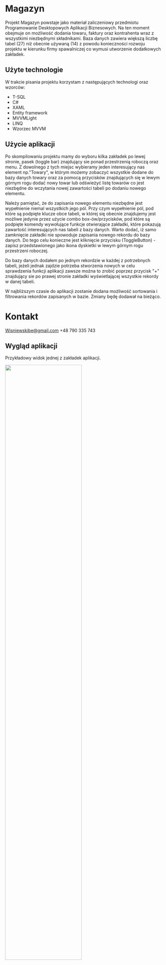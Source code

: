 # Magazyn
Projekt Magazyn powstaje jako materiał zaliczeniowy przedmiotu Programowanie Desktopowych Aplikacji Biznesowych.
Na ten moment obejmuje on możliwość dodania towaru, faktury oraz kontrahenta wraz z wszystkimi niezbędnymi składnikami.
Baza danych zawiera większą liczbę tabel (27) niż obecnie używaną (14) z powodu konieczności rozwoju projektu w kierunku firmy spawalniczej 
co wymusi utworzenie dodatkowych zakładek.

## Użyte technologie
W trakcie pisania projektu korzystam z następujących technologi oraz wzorców:
<ul>
  <li>T-SQL</li>
  <li>C#</li>
  <li>XAML</li>
  <li>Entity framework</li>
  <li>MVVMLight</li>
  <li>LINQ</li>
  <li>Wzorzec MVVM</li>
</ul>

## Użycie aplikacji
Po skompilowaniu projektu mamy do wyboru kilka zakładek po lewej stronie, pasek (toggle bar) znajdujący sie ponad przestrzenią roboczą oraz menu.
Z dowolnego z tych miejsc wybieramy jeden interesujący nas element np."Towary", w którym możemy zobaczyć wszystkie dodane do bazy danych towary oraz za pomocą przycisków znajdujących się w lewym górnym rogu
dodać nowy towar lub odświeżyć listę towarów co jest niezbędne do wczytania nowej zawartości tabeli po dodaniu nowego elementu.

Należy pamiętać, że do zapisania nowego elementu niezbędne jest wypełnienie niemal wszystkich jego pól. Przy czym wypełnienie pól, pod które są podpięte klucze obce tabeli, w której się obecnie znajdujemy 
jest możliwe jedynie przez użycie combo box-ów/przycisków, pod które są podpięte komendy wywołujące funkcje otwierające zakładki, które pokazują zawartość interesujących nas tabeli z bazy danych.
Warto dodać, iż samo zamknięcie zakładki nie spowoduje zapisania nowego rekordu do bazy danych. Do tego celu konieczne jest kliknięcie przycisku (ToggleButton) - zapisz przedstawionego jako ikona dyskietki w 
lewym górnym rogu przestrzeni roboczej.

Do bazy danych dodałem po jednym rekordzie w każdej z potrzebnych tabeli, jeżeli jednak zajdzie potrzeba stworzenia nowych w celu sprawdzenia funkcji aplikacji zawsze można to zrobić poprzez przycisk "+" 
znajdujący sie po prawej stronie zakładki wyświetlającej wszystkie rekordy w danej tabeli.

W najbliższym czasie do aplikacji zostanie dodana możliwość sortowania i filtrowania rekordów zapisanych w bazie. Zmiany będę dodawał na bieżąco.

# Kontakt
Wisniewskibe@gmail.com
+48 790 335 743

## Wygląd aplikacji
Przykładowy widok jednej z zakładek aplikacji.

<img src="https://github.com/TadeuszWisniewski/Prezentacja/assets/143537984/7e877ece-86bd-4a16-a03a-8d25debe413f" width="70%" height="70%"></imp>



